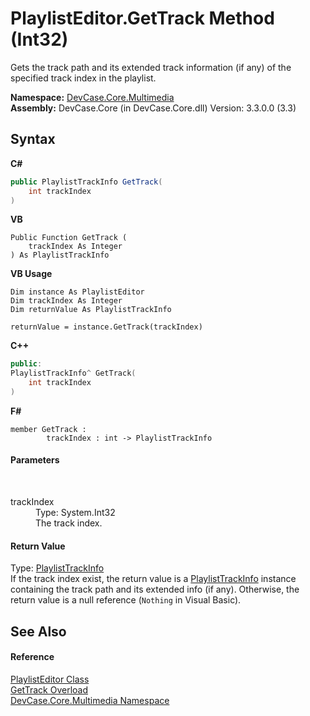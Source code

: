# PlaylistEditor.GetTrack Method (Int32)
 

Gets the track path and its extended track information (if any) of the specified track index in the playlist.

**Namespace:**&nbsp;<a href="N_DevCase_Core_Multimedia">DevCase.Core.Multimedia</a><br />**Assembly:**&nbsp;DevCase.Core (in DevCase.Core.dll) Version: 3.3.0.0 (3.3)

## Syntax

**C#**<br />
``` C#
public PlaylistTrackInfo GetTrack(
	int trackIndex
)
```

**VB**<br />
``` VB
Public Function GetTrack ( 
	trackIndex As Integer
) As PlaylistTrackInfo
```

**VB Usage**<br />
``` VB Usage
Dim instance As PlaylistEditor
Dim trackIndex As Integer
Dim returnValue As PlaylistTrackInfo

returnValue = instance.GetTrack(trackIndex)
```

**C++**<br />
``` C++
public:
PlaylistTrackInfo^ GetTrack(
	int trackIndex
)
```

**F#**<br />
``` F#
member GetTrack : 
        trackIndex : int -> PlaylistTrackInfo 

```


#### Parameters
&nbsp;<dl><dt>trackIndex</dt><dd>Type: System.Int32<br />The track index.</dd></dl>

#### Return Value
Type: <a href="T_DevCase_Core_Multimedia_PlaylistTrackInfo">PlaylistTrackInfo</a><br />If the track index exist, the return value is a <a href="T_DevCase_Core_Multimedia_PlaylistTrackInfo">PlaylistTrackInfo</a> instance containing the track path and its extended info (if any). Otherwise, the return value is a null reference (`Nothing` in Visual Basic).

## See Also


#### Reference
<a href="T_DevCase_Core_Multimedia_PlaylistEditor">PlaylistEditor Class</a><br /><a href="Overload_DevCase_Core_Multimedia_PlaylistEditor_GetTrack">GetTrack Overload</a><br /><a href="N_DevCase_Core_Multimedia">DevCase.Core.Multimedia Namespace</a><br />